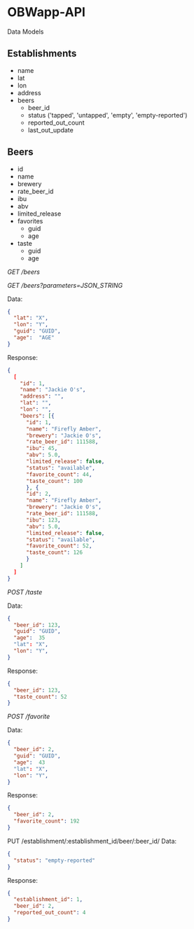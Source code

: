 # OBWapp-API

Data Models

Establishments
-------------

* name
* lat
* lon
* address
* beers
  * beer_id
  * status ('tapped', 'untapped', 'empty', 'empty-reported')
  * reported_out_count
  * last_out_update


Beers
-----

* id
* name
* brewery
* rate_beer_id
* ibu
* abv
* limited_release
* favorites
  * guid
  * age
* taste
  * guid
  * age


*GET /beers*

*GET /beers?parameters=JSON_STRING*

Data:
```json
{
  "lat": "X",
  "lon": "Y",
  "guid": "GUID",
  "age":  "AGE"
}
```

Response:
```json
{
  [
    "id": 1,
    "name": "Jackie O's",
    "address": "",
    "lat": "",
    "lon": "",
    "beers": [{
      "id": 1,
      "name": "Firefly Amber",
      "brewery": "Jackie O's",
      "rate_beer_id": 111588,
      "ibu": 45,
      "abv": 5.0,
      "limited_release": false,
      "status": "available",
      "favorite_count": 44,
      "taste_count": 100
      }, {
      "id": 2,
      "name": "Firefly Amber",
      "brewery": "Jackie O's",
      "rate_beer_id": 111588,
      "ibu": 123,
      "abv": 5.0,
      "limited_release": false,
      "status": "available",
      "favorite_count": 52,
      "taste_count": 126
      }
    ]
  ]
}
```

*POST  /taste*

Data:
```json
{
  "beer_id": 123,
  "guid": "GUID",
  "age":  35
  "lat": "X",
  "lon": "Y",
}
```

Response:
```json
{
  "beer_id": 123,
  "taste_count": 52
}
```


*POST  /favorite*

Data:
```json
{
  "beer_id": 2,
  "guid": "GUID",
  "age":  43
  "lat": "X",
  "lon": "Y",
}
```

Response:
```json
{
  "beer_id": 2,
  "favorite_count": 192
}
```

PUT /establishment/:establishment_id/beer/:beer_id/
Data:
```json
{
  "status": "empty-reported"
}
```

Response:
```json
{
  "establishment_id": 1,
  "beer_id": 2,
  "reported_out_count": 4
}
```